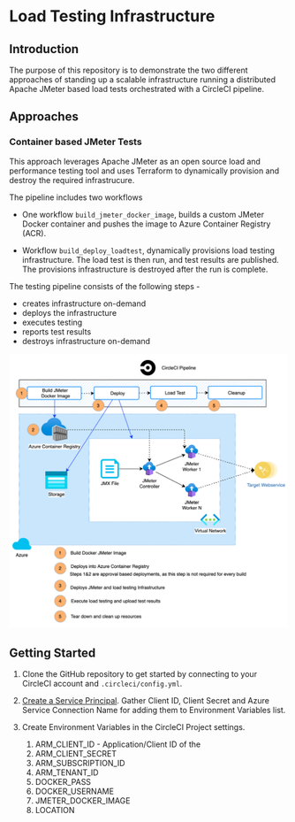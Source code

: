 # Load Testing Infrastructure

## Introduction

The purpose of this repository is to demonstrate the two different approaches of standing up a scalable
infrastructure running a distributed Apache JMeter based load tests orchestrated with a CircleCI pipeline.

## Approaches

### Container based JMeter Tests

This approach leverages Apache JMeter as an open source load and performance testing tool and uses Terraform to dynamically provision and destroy the required infrastrucure.

The pipeline includes two workflows

- One workflow `build_jmeter_docker_image`, builds a custom JMeter Docker container and pushes the image to Azure Container Registry (ACR).

- Workflow `build_deploy_loadtest`, dynamically provisions load testing infrastructure. The load test is then run, and test results are published. The provisions infrastructure is destroyed after the run is complete.

The testing pipeline consists of the following steps -

- creates infrastructure on-demand
- deploys the infrastructure
- executes testing
- reports test results
- destroys infrastructure on-demand

![CircleCI Pipeline](images/load-testing.png)

## Getting Started

1. Clone the GitHub repository to get started by connecting to your CircleCI account and `.circleci/config.yml`.

1. [Create a Service Principal](https://docs.microsoft.com/en-us/azure/active-directory/develop/app-objects-and-service-principals#service-principal-object). Gather Client ID, Client Secret and Azure Service Connection Name for adding them to Environment Variables list.

1. Create Environment Variables in the CircleCI Project settings.

    1. ARM_CLIENT_ID - Application/Client ID of the
    1. ARM_CLIENT_SECRET
    1. ARM_SUBSCRIPTION_ID
    1. ARM_TENANT_ID
    1. DOCKER_PASS
    1. DOCKER_USERNAME
    1. JMETER_DOCKER_IMAGE
    1. LOCATION
